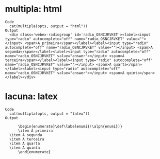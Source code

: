 # multipla: html

    Code
      cat(multipla(opts, output = "html"))
    Output
      <div class='webex-radiogroup' id='radio_OSNCJRVKET'><label><input type="radio" autocomplete="off" name="radio_OSNCJRVKET" value=""></input> <span>A primeira</span></label><label><input type="radio" autocomplete="off" name="radio_OSNCJRVKET" value=""></input> <span>A segunda</span></label><label><input type="radio" autocomplete="off" name="radio_OSNCJRVKET" value="answer"></input> <span>A terceira</span></label><label><input type="radio" autocomplete="off" name="radio_OSNCJRVKET" value=""></input> <span>A quarta</span></label><label><input type="radio" autocomplete="off" name="radio_OSNCJRVKET" value="answer"></input> <span>A quinta</span></label></div>

# lacuna: latex

    Code
      cat(multipla(opts, output = "latex"))
    Output
      
          \begin{enumerate}\def\labelenumi{(\alph{enumi})}
          \item A primeira
      \item A segunda
      \item A terceira
      \item A quarta
      \item A quinta
          \end{enumerate}
          


